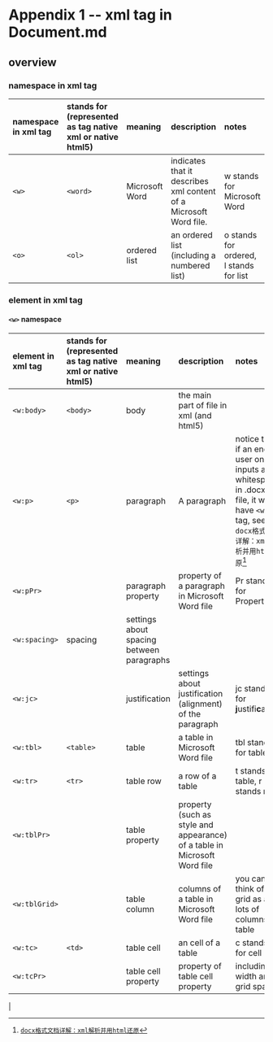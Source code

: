# Appendix 1 -- xml tag in Document.md
## overview
### namespace in xml tag
| namespace in xml tag | stands for (represented as tag native xml or native html5)  | meaning | description | notes | notice |
| :---------- | :----------- | :----- | :--- | :-- | :-- |
| `<w>` | `<word>` | Microsoft Word | indicates that it describes xml content of a Microsoft Word file.| w stands for Microsoft Word | |
| `<o>` | `<ol>` | ordered list | an ordered list (including a numbered list) | o stands for ordered, l stands for list | |

### element in xml tag
#### `<w>` namespace
| element in xml tag | stands for (represented as tag native xml or native html5)  | meaning | description | notes | notice |
| :---------- | :----------- | :----- | :--- | :-- | :-- |
| `<w:body>` | `<body>` | body | the main part of file in xml (and html5) | | |
| `<w:p>` | `<p>` | paragraph | A paragraph | notice that if an end-user only inputs an whitespace in .docx file, it will have `<w:p>` tag, see `docx格式文档详解：xml解析并用html还原`[^1] | 
| `<w:pPr>` | | paragraph property | property of a paragraph in Microsoft Word file | Pr stands for Property | |
| `<w:spacing>` | spacing | settings about spacing between paragraphs | | |
| `<w:jc>` | | justification | settings about justification (alignment) of the paragraph | jc stands for **j**ustifi**c**ation | |
| `<w:tbl>` | `<table>` | table | a table in Microsoft Word file | tbl stands for table | |
| `<w:tr>` | `<tr>` | table row | a row of a table | t stands for table, r stands row | |
| `<w:tblPr>` | | table property | property (such as style and appearance) of a table in Microsoft Word file | | |
| `<w:tblGrid>` | | table column | columns of a table in Microsoft Word file | you can think of a grid as a lots of columns in table | |
| `<w:tc>` | `<td>` | table cell | an cell of a table | c stands for cell | |
| `<w:tcPr>` | | table cell property | property of table cell property | including width and grid span | |
| 

[^1]:[`docx格式文档详解：xml解析并用html还原`](https://juejin.cn/post/7166821284087595038)
